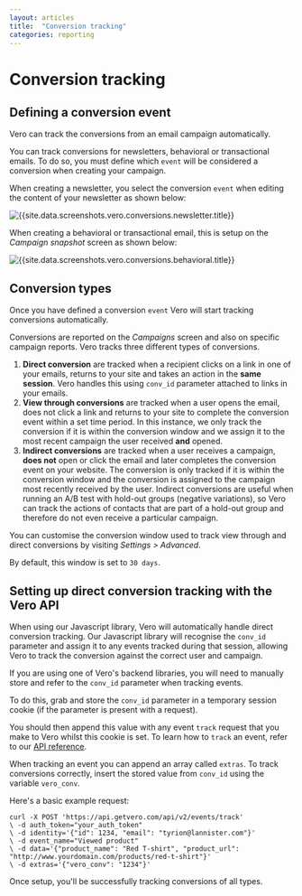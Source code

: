 ```yaml
---
layout: articles
title:  "Conversion tracking"
categories: reporting
---
```


# Conversion tracking

## Defining a conversion event

Vero can track the conversions from an email campaign automatically.

You can track conversions for newsletters, behavioral or transactional emails. To do so, you must define which `event` will be considered a conversion when creating your campaign.

When creating a newsletter, you select the conversion `event` when editing the content of your newsletter as shown below:

![{{site.data.screenshots.vero.conversions.newsletter.title}}]({{site.data.screenshots.vero.conversions.newsletter.image}})

When creating a behavioral or transactional email, this is setup on the *Campaign snapshot* screen as shown below:

![{{site.data.screenshots.vero.conversions.behavioral.title}}]({{site.data.screenshots.vero.conversions.behavioral.image}})


## Conversion types

Once you have defined a conversion `event` Vero will start tracking conversions automatically.

Conversions are reported on the *Campaigns* screen and also on specific campaign reports. Vero tracks three different types of conversions.

1. **Direct conversion** are tracked when a recipient clicks on a link in one of your emails, returns to your site and takes an action in the **same session**. Vero handles this using `conv_id` parameter attached to links in your emails.
2. **View through conversions** are tracked when a user opens the email, does not click a link and returns to your site to complete the conversion event within a set time period. In this instance, we only track the conversion if it is within the conversion window and we assign it to the most recent campaign the user received **and** opened.
3. **Indirect conversions** are tracked when a user receives a campaign, **does not** open or click the email and later completes the conversion event on your website. The conversion is only tracked if it is within the conversion window and the conversion is assigned to the campaign most recently received by the user. Indirect conversions are useful when running an A/B test with hold-out groups (negative variations), so Vero can track the actions of contacts that are part of a hold-out group and therefore do not even receive a particular campaign.

You can customise the conversion window used to track view through and direct conversions by visiting *Settings > Advanced*.

By default, this window is set to `30 days`.

## Setting up direct conversion tracking with the Vero API

When using our Javascript library, Vero will automatically handle direct conversion tracking. Our Javascript library will recognise the `conv_id` parameter and assign it to any events tracked during that session, allowing Vero to track the conversion against the correct user and campaign.

If you are using one of Vero's backend libraries, you will need to manually store and refer to the `conv_id` parameter when tracking events.

To do this, grab and store the `conv_id` parameter in a temporary session cookie (if the parameter is present with a request).

You should then append this value with any event `track` request that you make to Vero whilst this cookie is set. To learn how to `track` an event, refer to our [API reference]({{site.data.links.vero_api}}).

When tracking an event you can append an array called `extras`. To track conversions correctly, insert the stored value from `conv_id` using the variable `vero_conv`.

Here's a basic example request:

    curl -X POST 'https://api.getvero.com/api/v2/events/track'
    \ -d auth_token="your_auth_token"
    \ -d identity='{"id": 1234, "email": "tyrion@lannister.com"}'
    \ -d event_name="Viewed product"
    \ -d data='{"product_name": "Red T-shirt", "product_url": "http://www.yourdomain.com/products/red-t-shirt"}'
    \ -d extras='{"vero_conv": "1234"}'

Once setup, you'll be successfully tracking conversions of all types.
